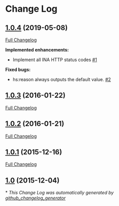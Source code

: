 # Change Log

## [1.0.4](https://github.com/ethauvin/HttpStatus/tree/1.0.4) (2019-05-08)
[Full Changelog](https://github.com/ethauvin/HttpStatus/compare/1.0.3...1.0.4)

**Implemented enhancements:**

- Implement all INA HTTP status codes [\#1](https://github.com/ethauvin/HttpStatus/issues/1)

**Fixed bugs:**

- hs:reason always outputs the default value. [\#2](https://github.com/ethauvin/HttpStatus/issues/2)

## [1.0.3](https://github.com/ethauvin/HttpStatus/tree/1.0.3) (2016-01-22)
[Full Changelog](https://github.com/ethauvin/HttpStatus/compare/1.0.2...1.0.3)

## [1.0.2](https://github.com/ethauvin/HttpStatus/tree/1.0.2) (2016-01-21)
[Full Changelog](https://github.com/ethauvin/HttpStatus/compare/1.0.1...1.0.2)

## [1.0.1](https://github.com/ethauvin/HttpStatus/tree/1.0.1) (2015-12-16)
[Full Changelog](https://github.com/ethauvin/HttpStatus/compare/1.0...1.0.1)

## [1.0](https://github.com/ethauvin/HttpStatus/tree/1.0) (2015-12-04)


\* *This Change Log was automatically generated by [github_changelog_generator](https://github.com/skywinder/Github-Changelog-Generator)*